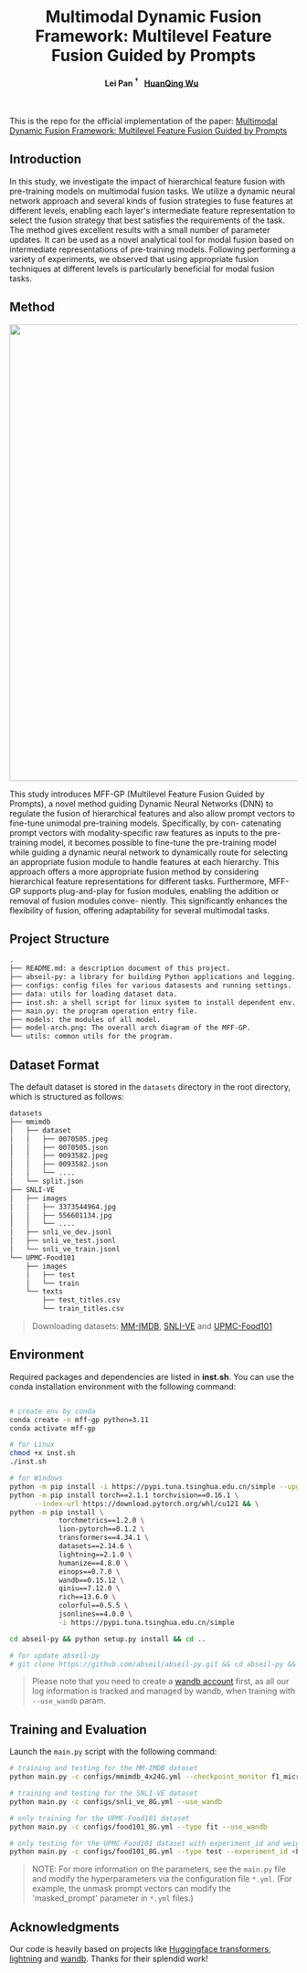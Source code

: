 <h1 align="center">
Multimodal Dynamic Fusion Framework: Multilevel Feature Fusion Guided by Prompts
</h1>

<h4 align="center">
  Lei Pan <sup>&dagger;</sup> &nbsp; 
  <a href="https://github.com/whq2024/">HuanQing Wu</a> &nbsp;
</h4>

<br>

This is the repo for the official implementation of the paper: [Multimodal Dynamic Fusion Framework: Multilevel Feature Fusion Guided by Prompts](https://onlinelibrary.wiley.com/doi/full/10.1111/exsy.13668)

## Introduction

In this study, we investigate the impact of hierarchical feature fusion with pre-training models on multimodal fusion tasks. We utilize a dynamic neural network approach and several kinds of fusion strategies to fuse features at different levels, enabling each layer's intermediate feature representation to select the fusion strategy that best satisfies the requirements of the task. The method gives excellent results with a small number of parameter updates. It can be used as a novel analytical tool for modal fusion based on intermediate representations of pre-training models. Following performing a variety of experiments, we observed that using appropriate fusion techniques at different levels is particularly beneficial for modal fusion tasks.

## Method

<div align=center>
	<img src="res/model-arch.png" width="800" >
</div>

This study introduces MFF-GP (Multilevel Feature Fusion Guided by Prompts), a novel method guiding Dynamic Neural Networks (DNN) to regulate the fusion of hierarchical features and also allow prompt vectors to fine-tune unimodal pre-training models. Specifically, by con- catenating prompt vectors with modality-specific raw features as inputs to the pre-training model, it becomes possible to fine-tune the pre-training model while guiding a dynamic neural network to dynamically route for selecting an appropriate fusion module to handle features at each hierarchy. This approach offers a more appropriate fusion method by considering hierarchical feature representations for different tasks. Furthermore, MFF-GP supports plug-and-play for fusion modules, enabling the addition or removal of fusion modules conve- niently. This significantly enhances the flexibility of fusion, offering adaptability for several multimodal tasks.

## Project Structure

```txt
.
├── README.md: a description document of this project.
├── abseil-py: a library for building Python applications and logging.
├── configs: config files for various datasests and running settings.
├── data: utils for loading dataset data.
├── inst.sh: a shell script for linux system to install dependent env.
├── main.py: the program operation entry file.
├── models: the modules of all model.
├── model-arch.png: The overall arch diagram of the MFF-GP.
└── utils: common utils for the program.
```

## Dataset Format

The default dataset is stored in the `datasets` directory in the root directory, which is structured as follows:

```txt
datasets
├── mmimdb
│   ├── dataset
│   │   ├── 0070505.jpeg
│   │   ├── 0070505.json
│   │   ├── 0093582.jpeg
│   │   ├── 0093582.json
│   │   └── ....
│   └── split.json
├── SNLI-VE
│   ├── images
│   │   ├── 3373544964.jpg
│   │   ├── 556601134.jpg
│   │   └── ....
│   ├── snli_ve_dev.jsonl
│   ├── snli_ve_test.jsonl
│   └── snli_ve_train.jsonl
└── UPMC-Food101
    ├── images
    │   ├── test
    │   └── train
    └── texts
        ├── test_titles.csv
        └── train_titles.csv
```

> Downloading datasets: [MM-IMDB](https://archive.org/details/mmimdb), [SNLI-VE](https://github.com/necla-ml/SNLI-VE) and [UPMC-Food101](https://www.kaggle.com/datasets/gianmarco96/upmcfood101)

## Environment

Required packages and dependencies are listed in **inst.sh**. You can use the conda installation environment with the following command:

```bash

# create env by conda
conda create -n mff-gp python=3.11
conda activate mff-gp

# for Linux
chmod +x inst.sh
./inst.sh

# for Windows
python -m pip install -i https://pypi.tuna.tsinghua.edu.cn/simple --upgrade pip && \
python -m pip install torch==2.1.1 torchvision==0.16.1 \
      --index-url https://download.pytorch.org/whl/cu121 && \
python -m pip install \
            torchmetrics==1.2.0 \
            lion-pytorch==0.1.2 \
            transformers==4.34.1 \
            datasets==2.14.6 \
            lightning==2.1.0 \
            humanize==4.8.0 \
            einops==0.7.0 \
            wandb==0.15.12 \
            qiniu==7.12.0 \
            rich==13.6.0 \
            colorful==0.5.5 \
            jsonlines==4.0.0 \
            -i https://pypi.tuna.tsinghua.edu.cn/simple

cd abseil-py && python setup.py install && cd ..

# for update abseil-py
# git clone https://github.com/abseil/abseil-py.git && cd abseil-py && python setup.py install && cd ..

```

> Please note that you need to create a [wandb account](https://wandb.ai/) first, as all our log information is tracked and managed by wandb, when training with `--use_wandb` param.

## Training and Evaluation

Launch the `main.py` script with the following command:

```bash
# training and testing for the MM-IMDB dataset
python main.py -c configs/mmimdb_4x24G.yml --checkpoint_monitor f1_micro --patience 10 --use_wandb

# training and testing for the SNLI-VE dataset
python main.py -c configs/snli_ve_8G.yml --use_wandb

# only training for the UPMC-Food101 dataset
python main.py -c configs/food101_8G.yml --type fit --use_wandb

# only testing for the UPMC-Food101 dataset with experiment_id and weight_name(default 'last.ckpt')
python main.py -c configs/food101_8G.yml --type test --experiment_id <EXPERTMENT_ID_VAL> --weight_name <WEIGHT_NAME_VAL>
```

> NOTE: For more information on the parameters, see the `main.py` file and modify the hyperparameters via the configuration file `*.yml`. (For example, the unmask prompt vectors can modify the 'masked_prompt' parameter in `*.yml` files.)

<!-- ## Citation

Please consider citing our work if you find our projects useful in your research:

```biber
...
```
 -->

## Acknowledgments

Our code is heavily based on projects like [Huggingface transformers](https://huggingface.co/docs/transformers/index), [lightning](https://lightning.ai/docs/pytorch/stable/) and [wandb](https://wandb.ai/). Thanks for their splendid work!
